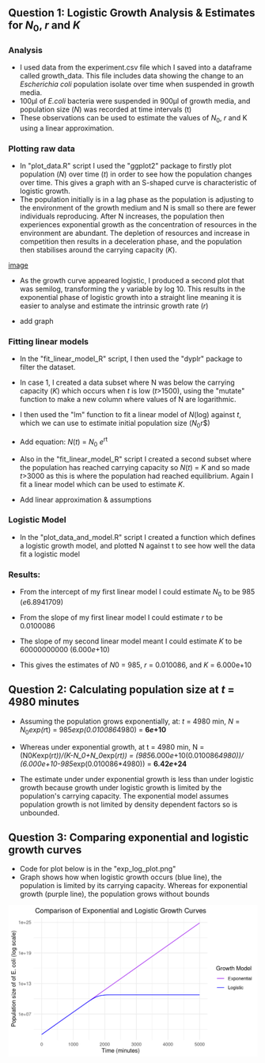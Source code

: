 ## Question 1: Logistic Growth Analysis & Estimates for $N_0$, $r$ and $K$

### Analysis

* I used data from the experiment.csv file which I saved into a dataframe called growth_data. This file includes data showing the change to an *Escherichia coli* population isolate over time when suspended in growth media.
* 100μl of *E.coli* bacteria were suspended in 900μl of growth media, and population size (*N*) was recorded at time intervals (t)
* These observations can be used to estimate the values of $N_0$, $r$ and K using a linear approximation. 

### Plotting raw data

* In  "plot_data.R" script I used the "ggplot2" package to firstly plot population ($N$) over time ($t$) in order to see how the population changes over time. This gives a graph with an S-shaped curve is characteristic of logistic growth.
* The population initially is in a lag phase as the population is adjusting to the environment of the growth medium and N is small so there are fewer individuals reproducing. After N increases, the population then experiences exponential growth as the concentration of resources in the environment are abundant. The depletion of resources and increase in competition then results in a deceleration phase, and the population then stabilises around the carrying capacity ($K$).

[image](https://github.com/user-attachments/assets/97a70b3a-c29a-4121-bd55-274b06e7ef31)
  
* As the growth curve appeared logistic, I produced a second plot that was semilog, transforming the y variable by log 10. This results in the exponential phase of logistic growth into a straight line meaning it is easier to analyse and estimate the intrinsic growth rate ($r$)

* add graph

### Fitting linear models

* In the "fit_linear_model_R" script, I then used the "dyplr" package to filter the dataset.
* In case 1, I created a data subset where N was below the carrying capacity ($K$) which occurs when $t$ is low ($t$>1500), using the "mutate" function to make a new column where values of N are logarithmic.
* I then used the "lm" function to fit a linear model of $N$(log) against $t$, which we can use to estimate initial population size ($N_0%) and intrinsic population growth rate ($r$)
* Add equation: $N(t)$ = $N_0$ $e$<sup>rt</sup>
* Also in the "fit_linear_model_R" script I created a second subset where the population has reached carrying capacity so $N$($t$) = $K$ and so made $t$>3000 as this is where the population had reached equilibrium. Again I fit a linear model which can be used to estimate $K$.

* Add linear approximation & assumptions

### Logistic Model

* In the "plot_data_and_model.R" script I created a function which defines a logistic growth model, and plotted N against t to see how well the data fit a logistic model

### Results:

* From the intercept of my first linear model I could estimate $N_0$ to be 985 ($e$6.8941709)
* From the slope of my first linear model I could estimate $r$ to be 0.0100086
* The slope of my second linear model meant I could estimate $K$ to be 60000000000 (6.000$e$+10)
   
* This gives the estimates of $N0$ = 985, $r$ = 0.010086, and $K$ = 6.000e+10

## Question 2: Calculating population size at $t$ = 4980 minutes

* Assuming the population grows exponentially, at: $t$ = 4980 min, $N$ = $N_0$*exp(r*t) = 985*exp(0.010086*4980) = **6$e$+10**
  
* Whereas under exponential growth, at t = 4980 min, N = (N0*K*exp(r*t))/(K-N_0+N_0*exp($r$*$t$)) = (985*6.000$e$+10(0.010086*4980))/ (6.000$e$+10-985*exp(0.010086*4980)) = **6.42$e$+24**

* The estimate under under exponential growth is less than under logistic growth because growth under logistic growth is limited by the population's carrying capacity. The exponential model assumes population growth is not limited by density dependent factors so is unbounded.

## Question 3: Comparing exponential and logistic growth curves

* Code for plot below is in the "exp_log_plot.png"
* Graph shows how when logistic growth occurs (blue line), the population is limited by its carrying capacity. Whereas for exponential growth (purple line), the population grows without bounds

![My Plot](exp_log_plot.png)
